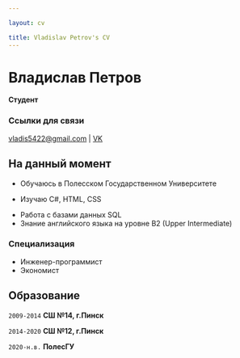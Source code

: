 ```yaml
---

layout: cv

title: Vladislav Petrov's CV
---
```

# Владислав Петров

__Студент__
### Ссылки для связи

<div id="webaddress">
<a href="vladis5422@gmail.com">vladis5422@gmail.com</a>
| <a href="https://vk.com/schizophrenicesoteric">VK</a>
</div>


## На данный момент

- Обучаюсь в Полесском Государственном Университете
+ Изучаю C#, HTML, CSS
* Работа с базами данных SQL
* Знание английского языка на уровне B2 (Upper Intermediate)

### Специализация

* Инженер-программист 
* Экономист



## Образование

`2009-2014`
__СШ №14, г.Пинск__

`2014-2020`
__СШ №12, г.Пинск__

`2020-н.в.`
__ПолесГУ__








<!-- ### Footer

Last updated: May 2013 -->


